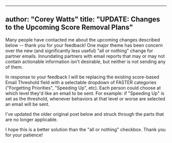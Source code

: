 ---------
author: "Corey Watts"
title: "UPDATE: Changes to the Upcoming Score Removal Plans"
---------

Many people have contacted me about the upcoming changes described below -- thank you for your feedback! One major theme has been concern over the new (and significantly less useful) "all or nothing" change for partner emails. Innundating partners with email reports that may or may not contain actionable information isn't desirable, but neither is not sending any of them.

In response to your feedback I will be replacing the existing score-based Email Threshold field with a selectable dropdown of FASTER categories ("Forgetting Priorities", "Speeding Up", etc). Each person could choose at which level they'd like an email to be sent. For example: if "Speeding Up" is set as the threshold, whenever behaviors at that level or worse are selected an email will be sent.

I've updated the older original post below and struck through the parts that are no longer applicable.

I hope this is a better solution than the "all or nothing" checkbox. Thank you for your patience!